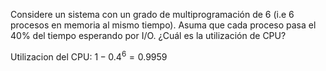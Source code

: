 Considere un sistema con un grado de multiprogramación de 6 (i.e 6 procesos en memoria al mismo tiempo). Asuma que cada proceso pasa el 40% del tiempo esperando por I/O. ¿Cuál es la utilización de CPU?

Utilizacion del CPU: $1-0.4^6=0.9959$
